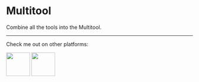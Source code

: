 # **Multitool**
Combine all the tools into the Multitool.

---
Check me out on other platforms:

[<img src="https://docs.modrinth.com/img/logo.svg" width="64"/>](https://modrinth.com/user/PuckiSilver)
[<img src="https://www.planetminecraft.com/images/layout/favicon-64.png" width="64"/>](https://www.planetminecraft.com/member/puckisilver)
